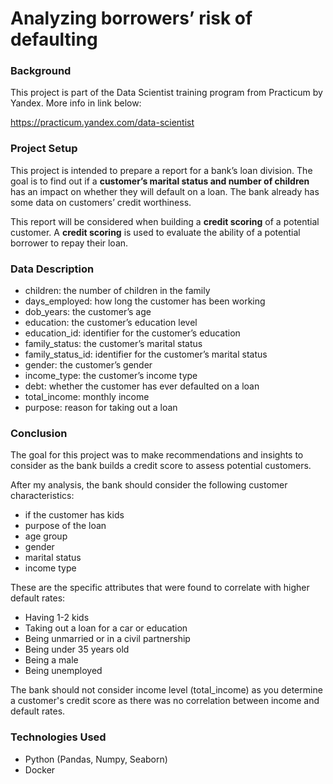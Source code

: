 # Analyzing borrowers’ risk of defaulting

### Background

This project is part of the Data Scientist training program from Practicum by Yandex. More info in link below:

https://practicum.yandex.com/data-scientist 

### Project Setup

This project is intended to prepare a report for a bank’s loan division. The goal is to find out if a **customer’s marital status and number of children** has an impact on whether they will default on a loan. The bank already has some data on customers’ credit worthiness.

This report will be considered when building a **credit scoring** of a potential customer. A **credit scoring** is used to evaluate the ability of a potential borrower to repay their loan.

### Data Description

* children: the number of children in the family
* days_employed: how long the customer has been working
* dob_years: the customer’s age
* education: the customer’s education level
* education_id: identifier for the customer’s education
* family_status: the customer’s marital status
* family_status_id: identifier for the customer’s marital status
* gender: the customer’s gender
* income_type: the customer’s income type
* debt: whether the customer has ever defaulted on a loan
* total_income: monthly income
* purpose: reason for taking out a loan

### Conclusion

The goal for this project was to make recommendations and insights to consider as the bank builds a credit score to assess potential customers. 

After my analysis, the bank should consider the following customer characteristics:
* if the customer has kids
* purpose of the loan
* age group
* gender
* marital status
* income type

These are the specific attributes that were found to correlate with higher default rates:
* Having 1-2 kids
* Taking out a loan for a car or education
* Being unmarried or in a civil partnership
* Being under 35 years old
* Being a male
* Being unemployed

The bank should not consider income level (total_income) as you determine a customer's credit score as there was no correlation between income and default rates.

### Technologies Used

* Python (Pandas, Numpy, Seaborn)
* Docker

